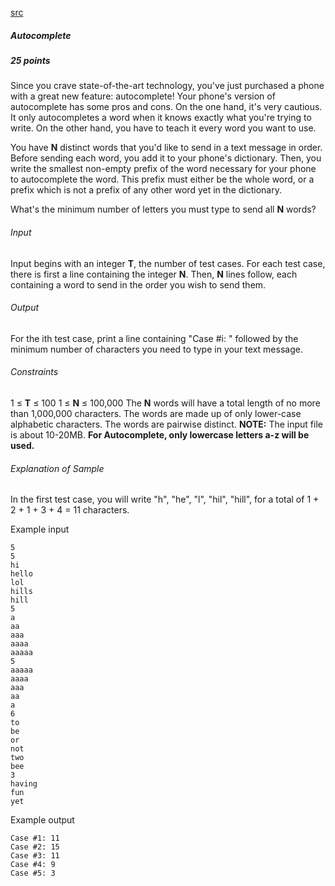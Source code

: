 [src](link://www.facebook.com/hackercup/problems.php?pid=313229895540583&round=344496159068801)

##### Autocomplete

##### 25 points

Since you crave state-of-the-art technology, you've just purchased a phone with a great new feature: autocomplete! Your phone's version of autocomplete has some pros and cons. On the one hand, it's very cautious. It only autocompletes a word when it knows exactly what you're trying to write. On the other hand, you have to teach it every word you want to use.

You have **N** distinct words that you'd like to send in a text message in order. Before sending each word, you add it to your phone's dictionary. Then, you write the smallest non-empty prefix of the word necessary for your phone to autocomplete the word. This prefix must either be the whole word, or a prefix which is not a prefix of any other word yet in the dictionary.

What's the minimum number of letters you must type to send all **N** words?

###### Input

Input begins with an integer **T**, the number of test cases. For each test case, there is first a line containing the integer **N**. Then, **N** lines follow, each containing a word to send in the order you wish to send them.

###### Output

For the ith test case, print a line containing "Case #i: " followed by the minimum number of characters you need to type in your text message.

###### Constraints

1 ≤ **T** ≤ 100 
1 ≤ **N** ≤ 100,000 
The **N** words will have a total length of no more than 1,000,000 characters. 
The words are made up of only lower-case alphabetic characters. 
The words are pairwise distinct. 
**NOTE:** The input file is about 10-20MB.
**For Autocomplete, only lowercase letters a-z will be used.**


###### Explanation of Sample

In the first test case, you will write "h", "he", "l", "hil", "hill", for a total of 1 + 2 + 1 + 3 + 4 = 11 characters.

Example input

```
5
5
hi
hello
lol
hills
hill
5
a
aa
aaa
aaaa
aaaaa
5
aaaaa
aaaa
aaa
aa
a
6
to
be
or
not
two
bee
3
having
fun
yet
```

Example output

```
Case #1: 11
Case #2: 15
Case #3: 11
Case #4: 9
Case #5: 3
```

